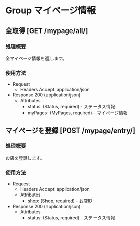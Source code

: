 # Group マイページ情報
 
## 全取得 [GET /mypage/all/]

### 処理概要

全マイページ情報を返します。

### 使用方法

+ Request
    + Headers
        Accept: application/json
+ Response 200 (application/json)
    + Attributes
        + status: (Status, required) - ステータス情報
        + myPages: (MyPages, required) - マイページ情報
        
## マイページを登録 [POST /mypage/entry/]

### 処理概要

お店を登録します。

### 使用方法

+ Request
    + Headers
        Accept: application/json
    + Attributes
        + shop: (Shop, required) - お店ID
+ Response 200 (application/json)
    + Attributes
        + status: (Status, required) - ステータス情報

